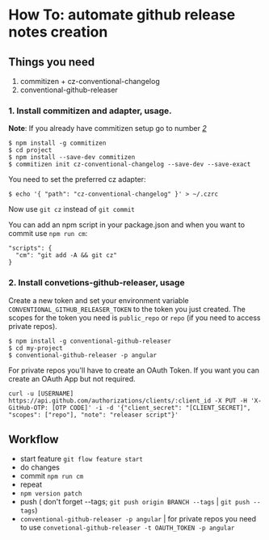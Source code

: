 # How To: automate github release notes creation

## Things you need

1. commitizen + cz-conventional-changelog
2. conventional-github-releaser

### 1. Install commitizen and adapter, usage.
**Note**: If you already have commitizen setup go to number *[2](#workflow)*

```
$ npm install -g commitizen
$ cd project
$ npm install --save-dev commitizen
$ commitizen init cz-conventional-changelog --save-dev --save-exact
```

You need to set the preferred cz adapter:

```
$ echo '{ "path": "cz-conventional-changelog" }' > ~/.czrc
```

Now use `git cz` instead of `git commit`

You can add an npm script in your package.json and when you want to commit use `npm run cm`:

```
"scripts": {
  "cm": "git add -A && git cz"
}
```

### 2. Install convetions-github-releaser, usage

Create a new token and set your environment variable `CONVENTIONAL_GITHUB_RELEASER_TOKEN` to the token you just created. The scopes for the token you need is `public_repo` or `repo` (if you need to access private repos).

```
$ npm install -g conventional-github-releaser
$ cd my-project
$ conventional-github-releaser -p angular
```

For private repos you'll have to create an OAuth Token. If you want you can create an OAuth App but not required.

```
curl -u [USERNAME] https://api.github.com/authorizations/clients/:client_id -X PUT -H 'X-GitHub-OTP: [OTP CODE]' -i -d '{"client_secret": "[CLIENT_SECRET]", "scopes": ["repo"], "note": "releaser script"}'
```

## Workflow

- start feature `git flow feature start`
- do changes
- commit `npm run cm`
- repeat
- `npm version patch`
- push ( don't forget --tags; `git push origin BRANCH --tags` | `git push --tags`)
- `conventional-github-releaser -p angular` | for private repos you need to use `convetional-github-releaser -t OAUTH_TOKEN -p angular`
